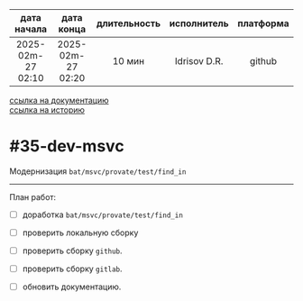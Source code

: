 |    дата начала    |    дата конца     | длительность | исполнитель  | платформа |
|:-----------------:|:-----------------:|:------------:|:------------:|:---------:|
| 2025-02m-27 02:10 | 2025-02m-27 02:20 |    10 мин    | Idrisov D.R. |  github   |

[ссылка на документацию](../docs.md)  
[ссылка на историю](../history.md#-v011)  

#35-dev-msvc
============
Модернизация `bat/msvc/provate/test/find_in`  

--------------------------------------------------------------------------------

План работ:  
  - [ ] доработка `bat/msvc/provate/test/find_in`
  - [ ] проверить локальную сборку  
  - [ ] проверить сборку `github`.  
  - [ ] проверить сборку `gitlab`.  
  - [ ] обновить документацию.  


